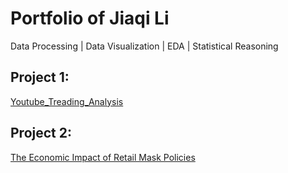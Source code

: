 # Portfolio of Jiaqi Li

Data Processing | Data Visualization | EDA | Statistical Reasoning

## Project 1:
[Youtube_Treading_Analysis](https://github.com/jiaqi2022/Youtube_Treading_Analysis)

## Project 2:
[The Economic Impact of Retail Mask Policies](https://github.com/jiaqi2022/Economic_Impact_of_Mask_Policy_EDA)
